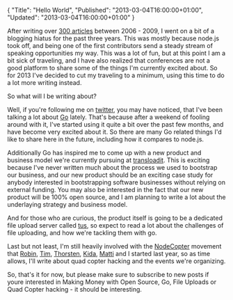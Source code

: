 {
  "Title": "Hello World",
  "Published": "2013-03-04T16:00:00+01:00",
  "Updated": "2013-03-04T16:00:00+01:00"
}

After writing over [300 articles](http://debuggable.com/posts/archive) between
2006 - 2009, I went on a bit of a blogging hiatus for the past three years.
This was mostly because node.js took off, and being one of the first
contributors send a steady stream of speaking opportunities my way. This was a
lot of fun, but at this point I am a bit sick of traveling, and I have also
realized that conferences are not a good platform to share some of the things
I'm currently excited about. So for 2013 I've decided to cut my traveling to a
minimum, using this time to do a lot more writing instead.

So what will I be writing about?

Well, if you're following me on [twitter](https://twitter.com/felixge), you may
have noticed, that I've been talking a lot about [Go](http://golang.org/)
lately. That's because after a weekend of fooling around with it, I've started
using it quite a bit over the past few months, and have become very excited
about it. So there are many Go related things I'd like to share here in the
future, including how it compares to node.js.

Additionally Go has inspired me to come up with a new product and business
model we're currently pursuing at [transloadit](http://transloadit.com/). This
is exciting because I've never written much about the process we used to
bootstrap our business, and our new product should be an exciting case study for
anybody interested in bootstrapping software businesses without relying on
external funding. You may also be interested in the fact that our new product
will be 100% open source, and I am planning to write a lot about the
underlaying strategy and business model.

And for those who are curious, the product itself is going to be a dedicated
file upload server called [tus](http://tus.io/), so expect to read a lot about
the challenges of file uploading, and how we're tackling them with go.

Last but not least, I'm still heavily involved with the
[NodeCopter](http://nodecopter.com/) movement that
[Robin](http://twitter.com/rmehner), [Tim](https://twitter.com/tim_kos),
[Thorsten](https://twitter.com/thorstenball),
[Kida](https://twitter.com/kiida), [Matti](https://twitter.com/m_besser) and I
started last year, so as time allows, I'll write about quad copter hacking and
the events we're organizing.

So, that's it for now, but please make sure to subscribe to new posts if youre
interested in Making Money with Open Source, Go, File Uploads or Quad Copter
hacking - it should be interesting.
